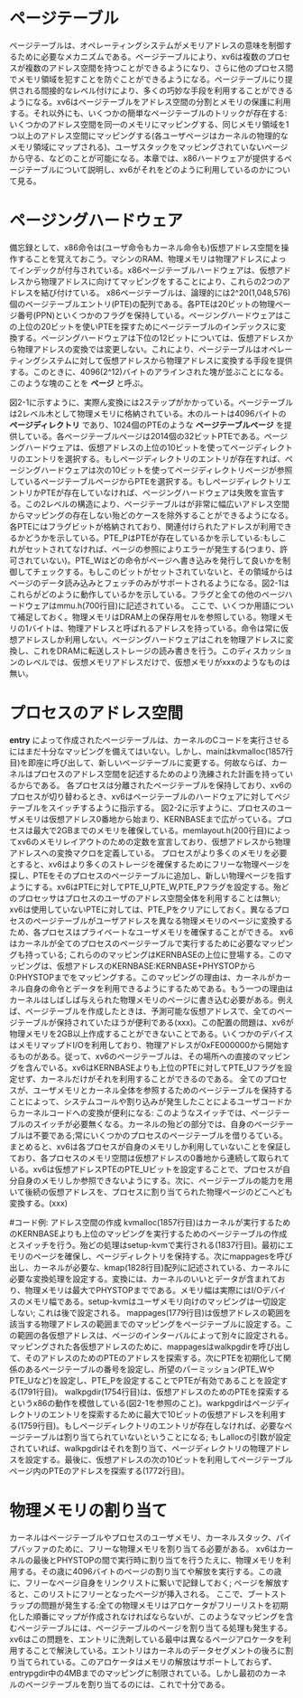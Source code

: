 ページテーブル
=========

ページテーブルは、オペレーティングシステムがメモリアドレスの意味を制御するために必要なメカニズムである。ページテーブルにより、xv6は複数のプロセスが複数のアドレス空間を持つことができるようになり、さらに他のプロセス間でメモリ領域を犯すことを防ぐことができるようになる。ページテーブルにり提供される間接的なレベル付けにより、多くの巧妙な手段を利用することができるようになる。xv6はページテーブルをアドレス空間の分割とメモリの保護に利用する。それ以外にも、いくつかの簡単なページテーブルのトリックが存在する:いくつかのアドレス空間を同一のメモリにマッピングする、同じメモリ領域を1つ以上のアドレス空間にマッピングする(各ユーザページはカーネルの物理的なメモリ領域にマップされる)、ユーザスタックをマッピングされていないページから守る、などのことが可能になる。本章では、x86ハードウェアが提供するページテーブルについて説明し、xv6がそれをどのように利用しているのかについて見る。

# ページングハードウェア
備忘録として、x86命令は(ユーザ命令もカーネル命令も)仮想アドレス空間を操作することを覚えておこう。マシンのRAM、物理メモリは物理アドレスによってインデックが付与されている。x86ページテーブルハードウェアは、仮想アドレスから物理アドレスに向けてマッピングをすることにより、これらの2つのアドレスを結び付けている。
x86ページテーブルは、論理的には2^20(1,048,576)個のページテーブルエントリ(PTE)の配列である。各PTEは20ビットの物理ページ番号(PPN)といくつかのフラグを保持している。ページングハードウェアはこの上位の20ビットを使いPTEを探すためにページテーブルのインデックスに変換する。ページングハードウェアは下位の12ビットについては、仮想アドレスから物理アドレスの変換では変更しない。これにより、ページテーブルはオペレーティングシステムに対して仮想アドレスから物理アドレスに変換する手段を提供する。このときに、4096(2^12)バイトのアラインされた塊が並ぶことになる。このような塊のことを **ページ** と呼ぶ。

図2-1に示すように、実際ん変換には2ステップがかかっている。ページテーブルは2レベル木として物理メモリに格納されている。木のルートは4096バイトの **ページディレクトリ** であり、1024個のPTEのような **ページテーブルページ** を提供している。各ページテーブルページは2014個の32ビットPTEである。ページングハードウェアは、仮想アドレスの上位の10ビットを使ってページディレクトリのエントリを選択する。もしページディレクトリのエントリが存在すれば、ページングハードウェアは次の10ビットを使ってページディレクトリページが参照しているページテーブルページからPTEを選択する。もしページディレクトリエントリかPTEが存在していなければ、ページングハードウェアは失敗を宣告する。この2レベルの構造により、ページテーブルはが非常に幅広いアドレス空間からマッピングの存在しない殆どのケースを除外することができるようになる。
各PTEにはフラグビットが格納されており、関連付けられたアドレスが利用できるかどうかを示している。PTE_PはPTEが存在しているかを示している:もしこれがセットされてなければ、ページの参照によりエラーが発生する(つまり、許可されていない)。PTE_Wはどの命令がページへ書き込みを発行して良いかを制御してチェックする。もしこのビットがセットされていないと、その領域からはページのデータ読み込みとフェッチのみがサポートされるようになる。図2-1はこれらがどのように動作しているかを示している。フラグと全ての他のページハードウェアはmmu.h(700行目)に記述されている。
ここで、いくつか用語について補足しておく。物理メモリはDRAM上の保存用セルを参照している。物理メモリの1バイトは、物理アドレスと呼ばれるアドレスを持っている。命令は常に仮想アドレスしか利用しない。ページングハードウェアはこれを物理アドレスに変換し、これをDRAMに転送しストレージの読み書きを行う。このディスカッションのレベルでは、仮想メモリアドレスだけで、仮想メモリがxxxのようなものは無い。

# プロセスのアドレス空間
**entry** によって作成されたページテーブルは、カーネルのCコードを実行させるにはまだ十分なマッピングを備えてはいない。しかし、mainはkvmalloc(1857行目)を即座に呼び出して、新しいページテーブルに変更する。何故ならば、カーネルはプロセスのアドレス空間を記述するためのより洗練された計画を持っているからである。
各プロセスは分離されたページテーブルを保持しており、xv6のプロセスが切り替わるとき、xv6はページテーブルのハードウェアに対してペジテーブルをスイッチするように指示する。
図2-2に示すように、プロセスのユーザメモリは仮想アドレス0番地から始まり、KERNBASEまで広がっている。プロセスは最大で2GBまでのメモリを確保している。memlayout.h(200行目)によってxv6のメモリレイアウトのための定数を宣言しており、仮想アドレスから物理アドレスへの変換マクロを定義している。
プロセスがより多くのメモリを必要とすると、xv6はより多くのストレージを確保するためにフリーな物理ページを探し、PTEをそのプロセスのページテーブルに追加し、新しい物理ページを指すようにする。xv6はPTEに対してPTE_U,PTE_W,PTE_Pフラグを設定する。殆どのプロセッサはプロセスのユーザのアドレス空間全体を利用することは無い; xv6は使用していないPTEに対しては、PTE_Pをクリアにしておく。異なるプロセスのページテーブルがユーザアドレスを異なる物理メモリのページに変換するため、各プロセスはプライベートなユーザメモリを確保することができる。
xv6はカーネルが全てのプロセスのページテーブルで実行するために必要なマッピングも持っている; これらののマッピングはKERNBASEの上位に登場する。このマッピングは、仮想アドレスのKERNBASE:KERNBASE+PHYSTOPから0:PHYSTOPまでをマッピングする。このマッピングの理由は、カーネルがカーネル自身の命令とデータを利用できるようにするためである。もう一つの理由はカーネルはしばしば与えられた物理メモリのページに書き込む必要がある。例えば、ページテーブルを作成したときは、予測可能な仮想アドレスで、全てのページテーブルが保持されていたほうが便利である(xxx)。この配置の問題は、xv6が物理メモリを2GB以上作成することができないことである。いくつかのデバイスはメモリマップドI/Oを利用しており、物理アドレスが0xFE000000から開始するものがある。従って、xv6のページテーブルは、その場所への直接のマッピングを含んでいる。xv6はKERNBASEよりも上位のPTEに対してPTE_Uフラグを設定せず、カーネルだけがそれを利用することができるのである。
全てのプロセスが、ユーザメモリとカーネル全体を参照するためのページテーブルを保持することによって、システムコールや割り込みが発生したことによるユーザコードからカーネルコードへの変換が便利になる: このようなスイッチでは、ページテーブルのスイッチが必要無くなる。カーネルの殆どの部分では、自身のページテーブルは不要である;常にいくつかのプロセスのページテーブルを借りるている。
まとめると、xv6は各プロセスが自身のメモリしか利用していないことを保証しており、各プロセスのメモリ空間は仮想アドレスの0番地から連続して取られている。xv6は仮想アドレスPTEのPTE_Uビットを設定することで、プロセスが自分自身のメモリしか参照できないようにする。次に、ページテーブルの能力を用いて後続の仮想アドレスを、プロセスに割り当てられた物理ページのどこへども変換する。(xxx)

#コード例: アドレス空間の作成
kvmalloc(1857行目)はカーネルが実行するためのKERNBASEよりも上位のマッピングを実行するためのページテーブルの作成とスイッチを行う。殆どの処理はsetup-kvmで実行される(1837行目)。最初にエモリのページを確保し、ページディレクトリを保持する。次にmappagesを呼び出し、カーネルが必要な、kmap(1828行目)配列に記述されている、カーネルに必要な変換処理を設定する。変換には、カーネルのいいとデータが含まれており、物理メモリは最大でPHYSTOPまでである。メモリ幅は実際にはI/Oデバイスのメモリ幅である。setup-kvmはユーザメモリ向けのマッピングは一切設定しない; これは後で設定される。
mappages(1779行目)は仮想アドレスの範囲を該当する物理アドレスの範囲までのマッピングをページテーブルに設定する。この範囲の各仮想アドレスは、ページのインターバルによって別々に設定される。マッピングされた各仮想アドレスのために、mappagesはwalkpgdirを呼び出して、そのアドレスのためのPTEのアドレスを探索する。次にPTEを初期化して関係のあるページテーブルの番号を設定し、所望のパーミッション(PTE_WやPTE_Uなど)を設定し、PTE_Pを設定することでPTEが有効であることを設定する(1791行目)。
walkpgdir(1754行目)は、仮想アドレスのためのPTEを探索するというx86の動作を模倣している(図2-1を参照のこと)。warkpgdirはページディレクトリのエントリを探索するために最大で10ビットの仮想アドレスを利用する(1759行目)。もしページディレクトリのエントリが存在しなければ、必要なページテーブルは割り当てられていないということになる; もしallocの引数が設定されていれば、walkpgdirはそれを割り当て、ページディレクトリの物理アドレスを設定する。最後に、仮想アドレスの次の10ビットを利用してページテーブルページ内のPTEのアドレスを探索する(1772行目)。

# 物理メモリの割り当て
カーネルはページテーブルやプロセスのユーザメモリ、カーネルスタック、パイプバッファのために、フリーな物理メモリを割り当てる必要がある。
xv6はカーネルの最後とPHYSTOPの間で実行時に割り当てを行うたえに、物理メモリを利用する。その歳に4096バイトのページの割り当てや解放を実行する。この歳に、フリーなページ自身をリンクリストに繋いで記録しておく; ページを解放すると、このリストにフリーとなったページが挿入される。
ここで、ブートストラップの問題が発生する:全ての物理メモリはアロケータがフリーリストを初期化した順番にマップが作成されなければならないが、このようなマッピングを含むページテーブルには、ページテーブルのページを割り当てる処理も発生する。xv6はこの問題を、エントリに洗剤している最中は異なるページアロケータを利用することで解決している。エントリはカーネルのデータセグメントの後ろに割り当てられている。このアロケータはメモリの解放はサポートしておらず、entrypgdir中の4MBまでのマッピングに制限されている。しかし最初のカーネルのページテーブルを割り当てるのには、これで十分である。
